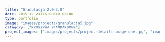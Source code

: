 ```yaml
---
title: "Granulacja 2.0-3.0"
date: 2019-12-23T15:58:10+06:00
type: portfolio
image: "images/projects/granulacja5.jpg"
category: ["KRUSZYWA STANDARDOWE"]
project_images: ["images/projects/project-details-image-one.jpg", "images/projects/project-details-image-two.jpg"]
---
```


